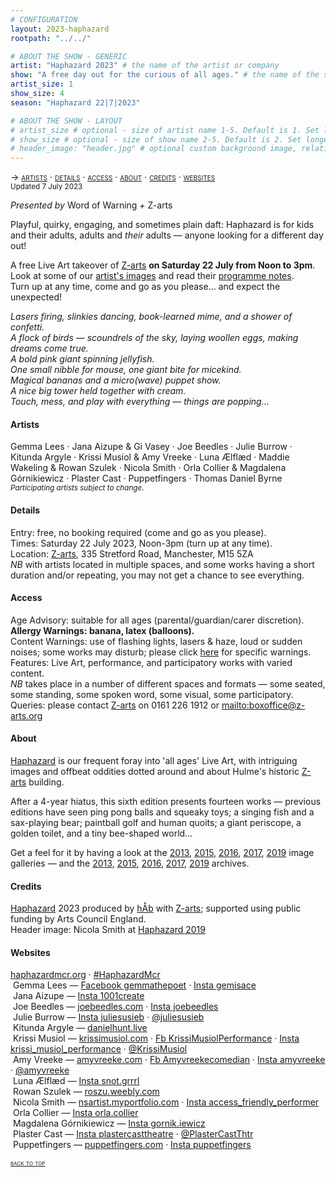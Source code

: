 ```yaml
---
# CONFIGURATION
layout: 2023-haphazard
rootpath: "../../"

# ABOUT THE SHOW - GENERIC
artist: "Haphazard 2023" # the name of the artist or company
show: "A free day out for the curious of all ages." # the name of the show
artist_size: 1
show_size: 4
season: "Haphazard 22|7|2023"

# ABOUT THE SHOW - LAYOUT
# artist_size # optional - size of artist name 1-5. Default is 1. Set longer names to lower values
# show_size # optional - size of show name 2-5. Default is 2. Set longer names to lower values
# header_image: "header.jpg" # optional custom background image, relative to current page
---
```

<span style='font-variant: small-caps'>→ [artists](/current/2023-haphazard/#artists) · [details](/current/2023-haphazard/#details) · [access](/current/2023-haphazard/#access) · [about](/current/2023-haphazard/#about) · [credits](/current/2023-haphazard/#credits) · [websites](/current/2023-haphazard/#websites)</span><br><small>Updated 7 July 2023</small>        
        
*Presented by* Word of Warning *+* Z-arts           
         
Playful, quirky, engaging, and sometimes plain daft: Haphazard is for kids and their adults, adults and *their* adults — anyone looking for a different day out!         
          
A free Live Art takeover of <a href="https://z-arts.org/events/haphazard-2" target="_blank">Z-arts</a> **on Saturday 22 July from Noon to 3pm**.<br>Look at some of our [artist's images](/galleries/2023-haphazardpre) and read their [programme notes](/current/2023-haphazard/programme).<br>Turn up at any time, come and go as you please… and expect the unexpected!         
         
*Lasers firing, slinkies dancing, book-learned mime, and a shower of confetti.<br>A flock of birds — scoundrels of the sky, laying woollen eggs, making dreams come true.<br>A bold pink giant spinning jellyfish.<br>One small nibble for mouse, one giant bite for micekind.<br>Magical bananas and a micro(wave) puppet show.<br>A nice big tower held together with cream.<br>Touch, mess, and play with everything — things are popping…*        
       
#### Artists         
Gemma Lees · Jana Aizupe & Gi Vasey · Joe Beedles · Julie Burrow · Kitunda Argyle · Krissi Musiol & Amy Vreeke · Luna Ælflæd · Maddie Wakeling & Rowan Szulek · Nicola Smith · Orla Collier & Magdalena Górnikiewicz · Plaster Cast · Puppetfingers · Thomas Daniel Byrne<br><small>*Participating artists subject to change.*</small>         
         
#### Details         
Entry: free, no booking required (come and go as you please).<br>Times: Saturday 22 July 2023, Noon-3pm (turn up at any time).<br>Location: <a href="https://z-arts.org/home/your-visit-to-z-arts/getting-here" target="_blank">Z-arts</a>, 335 Stretford Road, Manchester, M15 5ZA<br>*NB* with artists located in multiple spaces, and some works having a short duration and/or repeating, you may not get a chance to see everything.          
         
#### Access         
Age Advisory: suitable for all ages (parental/guardian/carer discretion).<br>**Allergy Warnings: banana, latex (balloons).**<br>Content Warnings: use of flashing lights, lasers & haze, loud or sudden noises; some works may disturb; please click [here](/warnings) for specific warnings.<br>Features: Live Art, performance, and participatory works with varied content.<br>*NB* takes place in a number of different spaces and formats — some seated, some standing, some spoken word, some visual, some participatory.<br>Queries: please contact <a href="https://z-arts.org/home/your-visit-to-z-arts/access" target="_blank">Z-arts</a> on 0161 226 1912 or <mailto:boxoffice@z-arts.org>        
         
#### About         
[Haphazard](/hab/haphazard) is our frequent foray into 'all ages' Live Art, with intriguing images and offbeat oddities dotted around and about Hulme's historic <a href="https://www.z-arts.org/about-us" target="_blank">Z-arts</a> building.         
         
After a 4-year hiatus, this sixth edition presents fourteen works — previous editions have seen ping pong balls and squeaky toys; a singing fish and a sax-playing bear; paintball golf and human quoits; a giant periscope, a golden toilet, and a tiny bee-shaped world…        
        
Get a feel for it by having a look at the [2013](/galleries//2013-haphazard), [2015](/galleries/2015-haphazard), [2016](/galleries/2016-haphazard), [2017](/galleries/2017-haphazard), [2019](/galleries/2019-haphazard) image galleries — and the [2013](/archive/2013-spring/haphazard), [2015](/archive/2015-haphazard), [2016](/archive/2016-haphazard), [2017](/archive/2017-haphazard), [2019](/archive/2019-haphazard) archives.        
         
#### Credits                 
[Haphazard](/hab/haphazard) 2023 produced by [hÅb](/hab) with <a href="https://z-arts.org" target="_blank">Z-arts</a>; supported using public funding by Arts Council England.<br>Header image: Nicola Smith at [Haphazard 2019](/archive/2019-haphazard)          
        
#### Websites         
<a href="http://haphazardmcr.org" target="_blank">haphazardmcr.org</a> · <a href="https://twitter.com/hashtag/HaphazardMcr" target="_blank">#HaphazardMcr</a><br>&nbsp;Gemma Lees — <a href="https://facebook.com/gemmathepoet" target="_blank">Facebook gemmathepoet</a> · <a href="https://instagram.com/gemisace" target="_blank">Insta gemisace</a><br>&nbsp;Jana Aizupe — <a href="https://instagram.com/1001create" target="_blank">Insta 1001create</a><br>&nbsp;Joe Beedles — <a href="https://www.joebeedles.com/recent/cheshire-cat-quanta" target="_blank">joebeedles.com</a> · <a href="https://instagram.com/joebeedles" target="_blank">Insta joebeedles</a><br>&nbsp;Julie Burrow — <a href="https://instagram.com/juliesusieb" target="_blank">Insta juliesusieb</a> · <a href="https://twitter.com/juliesusieb" target="_blank">@juliesusieb</a><br>&nbsp;Kitunda Argyle — <a href="https://danielhunt.live" target="_blank">danielhunt.live</a><br>&nbsp;Krissi Musiol — <a href="https://krissimusiol.com" target="_blank">krissimusiol.com</a> · <a href="https://facebook.com/KrissiMusiolPerformance" target="_blank">Fb KrissiMusiolPerformance</a> · <a href="https://instagram.com/krissi_musiol_performance" target="_blank">Insta krissi_musiol_performance</a> · <a href="https://twitter.com/KrissiMusiol" target="_blank">@KrissiMusiol</a><br>&nbsp;Amy Vreeke — <a href="https://amyvreeke.com" target="_blank">amyvreeke.com</a> · <a href="https://facebook.com/Amyvreekecomedian" target="_blank">Fb Amyvreekecomedian</a> · <a href="https://instagram.com/amyvreeke" target="_blank">Insta amyvreeke</a> · <a href="https://twitter.com/amyvreeke" target="_blank">@amyvreeke</a><br>&nbsp;Luna Ælflæd — <a href="https://instagram.com/snot.grrrl" target="_blank">Insta snot.grrrl</a><br>&nbsp;Rowan Szulek — <a href="https://roszu.weebly.com" target="_blank">roszu.weebly.com</a><br>&nbsp;Nicola Smith — <a href="https://nsartist.myportfolio.com" target="_blank">nsartist.myportfolio.com</a> · <a href="https://instagram.com/access_friendly_performer" target="_blank">Insta access_friendly_performer</a><br>&nbsp;Orla Collier — <a href="https://instagram.com/orla.collier" target="_blank">Insta orla.collier</a><br>&nbsp;Magdalena Górnikiewicz — <a href="https://instagram.com/gornik.iewicz" target="_blank">Insta gornik.iewicz</a><br>&nbsp;Plaster Cast — <a href="https://instagram.com/plastercasttheatre" target="_blank">Insta plastercasttheatre</a> · <a href="https://twitter.com/PlasterCastThtr" target="_blank">@PlasterCastThtr</a><br>&nbsp;Puppetfingers — <a href="https://puppetfingers.com" target="_blank">puppetfingers.com</a> · <a href="https://instagram.com/puppetfingers" target="_blank">Insta puppetfingers</a>        
         
<small><span style='font-variant: small-caps'>[back to top](/current/2023-haphazard)</span></small>
